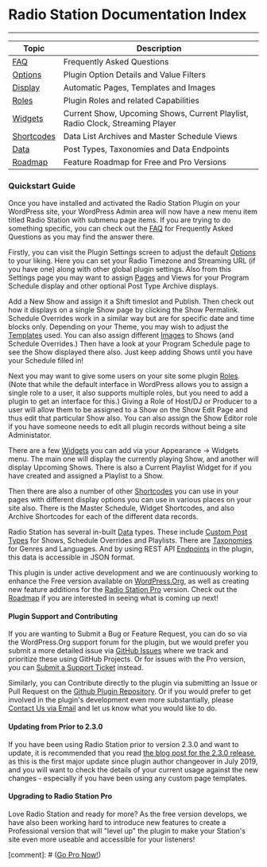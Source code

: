 # Radio Station Documentation Index

*** 


| Topic | Description |
| --- | --- |
| [FAQ](./FAQ.md) | Frequently Asked Questions |
| [Options](./Options.md) | Plugin Option Details and Value Filters |
| [Display](./Display.md) | Automatic Pages, Templates and Images |
| [Roles](./Roles.md) | Plugin Roles and related Capabilities |
| [Widgets](./Widgets.md) | Current Show, Upcoming Shows, Current Playlist, Radio Clock, Streaming Player |
| [Shortcodes](./Shortcodes.md) | Data List Archives and Master Schedule Views |
| [Data](./Data.md) | Post Types, Taxonomies and Data Endpoints |
| [Roadmap](./Roadmap.md) | Feature Roadmap for Free and Pro Versions |


### Quickstart Guide

Once you have installed and activated the Radio Station Plugin on your WordPress site, your WordPress Admin area will now have a new menu item titled Radio Station with submenu page items. If you are trying to do something specific, you can check out the [FAQ](./FAQ.md) for Frequently Asked Questions as you may find the answer there.

Firstly, you can visit the Plugin Settings screen to adjust the default [Options](./Options.md) to your liking. Here you can set your Radio Timezone and Streaming URL (if you have one) along with other global plugin settings. Also from this Settings page you may want to assign [Pages](./Display.md#automatic-pages) and Views for your Program Schedule display and other optional Post Type Archive displays.

Add a New Show and assign it a Shift timeslot and Publish. Then check out how it displays on a single Show page by clicking the Show Permalink. Schedule Overrides work in a similar way but are for specific date and time blocks only. Depending on your Theme, you may wish to adjust the [Templates](./Display.md#page-templates) used. You can also assign different [Images](./Display.md#images) to Shows (and Schedule Overrides.) Then have a look at your Program Schedule page to see the Show displayed there also. Just keep adding Shows until you have your Schedule filled in!

Next you may want to give some users on your site some plugin [Roles](./Roles.md). (Note that while the default interface in WordPress allows you to assign a single role to a user, it also supports multiple roles, but you need to add a plugin to get an interface for this.) Giving a Role of Host/DJ or Producer to a user will allow them to be assigned to a Show on the Show Edit Page and thus edit that particular Show also. You can also assign the Show Editor role if you have someone needs to edit all plugin records without being a site Administator.

There are a few [Widgets](./Widgets.md) you can add via your Appearance -> Widgets menu. The main one will display the currently playing Show, and another will display Upcoming Shows. There is also a Current Playlist Widget for if you have created and assigned a Playlist to a Show.

Then there are also a number of other [Shortcodes](./Shortcodes.md) you can use in your pages with different display options you can use in various places on your site also. There is the Master Schedule, Widget Shortcodes, and also Archive Shortcodes for each of the different data records. 

Radio Station has several in-built [Data](./Data.md) types. These include [Custom Post Types](./Data.md#custom-post-types) for Shows, Schedule Overrides and Playlists. There are [Taxonomies](./Data.md#taxonomies) for Genres and Languages. And by using REST API [Endpoints](./Data.md#data-endpoints) in the plugin, this data is accessible in JSON format. 

This plugin is under active development and we are continuously working to enhance the Free version available on [WordPress.Org](https://wordpress.org/plugins/radio-station/), as well as creating new feature additions for the [Radio Station Pro](https://netmix.com/radio-station-pro/) version. Check out the [Roadmap](./Roadmap.md) if you are interested in seeing what is coming up next!


#### Plugin Support and Contributing

If you are wanting to Submit a Bug or Feature Request, you can do so via the WordPress.Org support forum for the plugin, but we would prefer you submit a more detailed issue via [GitHub Issues](https://github.com/netmix/radio-station/issues) where we track and prioritize these using GitHub Projects. Or for issues with the Pro version, you can [Submit a Support Ticket](https://netmix.com/radio-station-pro/support/) instead.

Similarly, you can Contribute directly to the plugin via submitting an Issue or Pull Request on the [Github Plugin Repository](https://github.com/netmix/radio-station/). Or if you would prefer to get involved in the plugin's development even more substantially, please [Contact Us via Email](mailto:info@netmix.com) and let us know what you would like to do.

#### Updating from Prior to 2.3.0

If you have been using Radio Station prior to version 2.3.0 and want to update, it is recommended that you read [the blog post for the 2.3.0 release](https://netmix.com/2-3-0-release-announcement/), as this is the first major update since plugin author changeover in July 2019, and you will want to check the details of your current usage against the new changes - especially if you have been using any custom page templates.

#### Upgrading to Radio Station Pro

Love Radio Station and ready for more? As the free version develops, we have also been working hard to introduce new features to create a Professional version that will "level up" the plugin to make your Station's site even more useable and accessible for your listeners! 

[comment]: # ([Go Pro Now!](https://netmix.com/radio-station-pro/))

